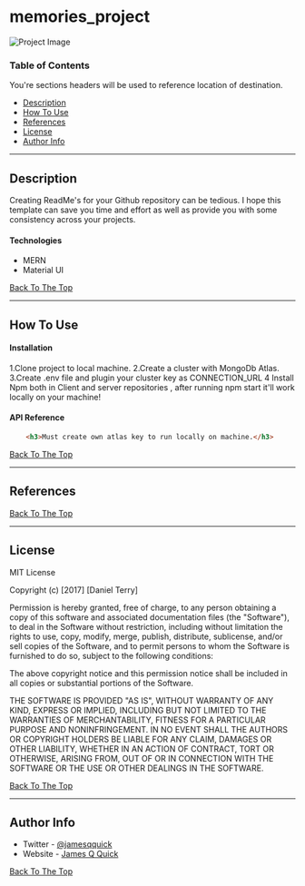 # memories_project

![Project Image](https://app.netlify.com/sites/ecstatic-spence-7ed1bc)


### Table of Contents
You're sections headers will be used to reference location of destination.

- [Description](#description)
- [How To Use](#how-to-use)
- [References](#references)
- [License](#license)
- [Author Info](#author-info)

---

## Description

Creating ReadMe's for your Github repository can be tedious.  I hope this template can save you time and effort as well as provide you with some consistency across your projects.

#### Technologies

- MERN
- Material UI

[Back To The Top](#memories_project)

---

## How To Use

#### Installation
1.Clone project to local machine.
2.Create a cluster with MongoDb Atlas.
3.Create .env file and plugin your cluster key as CONNECTION_URL
4 Install Npm both in Client and server repositories , after running npm start it'll work locally on your machine!


#### API Reference

```html
    <h3>Must create own atlas key to run locally on machine.</h3>
```
[Back To The Top](#memories_project)

---

## References
[Back To The Top](#memories_project)

---

## License

MIT License

Copyright (c) [2017] [Daniel Terry]

Permission is hereby granted, free of charge, to any person obtaining a copy
of this software and associated documentation files (the "Software"), to deal
in the Software without restriction, including without limitation the rights
to use, copy, modify, merge, publish, distribute, sublicense, and/or sell
copies of the Software, and to permit persons to whom the Software is
furnished to do so, subject to the following conditions:

The above copyright notice and this permission notice shall be included in all
copies or substantial portions of the Software.

THE SOFTWARE IS PROVIDED "AS IS", WITHOUT WARRANTY OF ANY KIND, EXPRESS OR
IMPLIED, INCLUDING BUT NOT LIMITED TO THE WARRANTIES OF MERCHANTABILITY,
FITNESS FOR A PARTICULAR PURPOSE AND NONINFRINGEMENT. IN NO EVENT SHALL THE
AUTHORS OR COPYRIGHT HOLDERS BE LIABLE FOR ANY CLAIM, DAMAGES OR OTHER
LIABILITY, WHETHER IN AN ACTION OF CONTRACT, TORT OR OTHERWISE, ARISING FROM,
OUT OF OR IN CONNECTION WITH THE SOFTWARE OR THE USE OR OTHER DEALINGS IN THE
SOFTWARE.

[Back To The Top](#memories_project)

---

## Author Info

- Twitter - [@jamesqquick](https://twitter.com/jamesqquick)
- Website - [James Q Quick](https://jamesqquick.com)

[Back To The Top](#)
